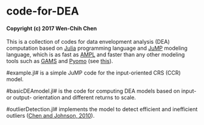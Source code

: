 # code-for-DEA
#### Copyright (c) 2017 Wen-Chih Chen
This is a collection of codes for data envelopment analysis (DEA) computation based on [Julia](https://julialang.org/) programming language and [JuMP](https://github.com/JuliaOpt/JuMP.jl) modeling language, which is as fast as [AMPL](http://ampl.com) and faster than any other modeling tools such as [GAMS](http://www.gams.com) and [Pyomo](http://www.pyomo.org) (see [this](http://arxiv.org/pdf/1312.1431.pdf)).

#example.jl# is a simple JuMP code for the input-oriented CRS (CCR) model.

#basicDEAmodel.jl# is the  code for computing DEA models based on input- or output- orientation and different returns to scale.

#outlierDetection.jl# implements the model to detect efficient and inefficient outliers ([Chen and Johnson, 2010](https://doi.org/10.1016/j.cor.2009.06.010)).
